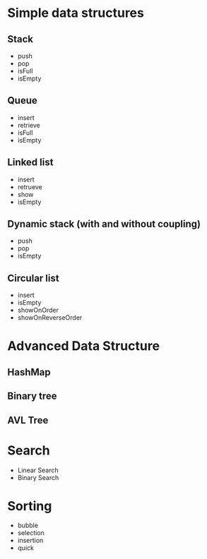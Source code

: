 # Simple data structures

## Stack
- push
- pop
- isFull
- isEmpty

## Queue
- insert
- retrieve
- isFull
- isEmpty

## Linked list
- insert
- retrueve
- show
- isEmpty

## Dynamic stack (with and without coupling)
- push
- pop
- isEmpty

## Circular list
- insert
- isEmpty
- showOnOrder
- showOnReverseOrder

# Advanced Data Structure
## HashMap
## Binary tree
## AVL Tree

# Search
- Linear Search
- Binary Search

# Sorting
- bubble
- selection
- insertion
- quick